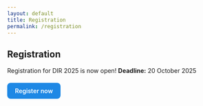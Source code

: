 ```yaml
---
layout: default
title: Registration
permalink: /registration
---
```


## Registration

Registration for DIR 2025 is now open! 
**Deadline:** 20 October 2025

<p style="margin:1.25rem 0;">
  <a href="https://u1.survey.science.ru.nl/index.php/548355?lang=en"
     target="_blank" rel="noopener"
     style="display:inline-block;padding:10px 18px;border-radius:8px;
            background:#1e88e5;color:#fff;text-decoration:none;font-weight:600;">
    Register now
  </a>
</p>